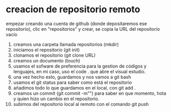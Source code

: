 # creacion de repositorio remoto
empezar creando una cuenta de github (donde depositaremos ese repositorio), clic en "repositorios" y crear, se copia la URL del repositorio vacío 
1. creamos una carpeta llamada repositorios (mkdir)
2. iniciamos el repositorio (git init)
3. clonamos el repositorio (git clone URL)
4. creamos un documento (touch)
5. usamos el sofware de preferencia para la gestion de códigos y lenguajes, en mi caso, uso el code . que abre el visual estudio.
6. una vez hecho esto, guardamos y nos vamos a git bash
7. usamos el git status para saber como está el repositorio 
8. añadimos todo lo que guardamos en el local, con git add .
9. creamos un commit (git commit -m"") para saber en que momento, hota y quien hizo un cambio en el repositorio.
10. subimos del repositorio local al remoto con el comando git push 